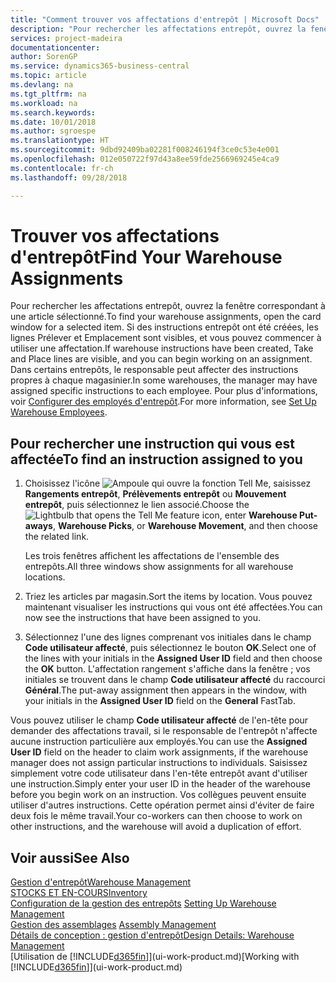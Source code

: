 ```yaml
---
title: "Comment trouver vos affectations d'entrepôt | Microsoft Docs"
description: "Pour rechercher les affectations entrepôt, ouvrez la fenêtre correspondant à une article sélectionné. Si des instructions entrepôt ont été créées, les lignes Prélever et Emplacement sont visibles, et vous pouvez commencer à utiliser une affectation. Dans certains entrepôts, le responsable peut affecter des instructions propres à chaque magasinier."
services: project-madeira
documentationcenter: 
author: SorenGP
ms.service: dynamics365-business-central
ms.topic: article
ms.devlang: na
ms.tgt_pltfrm: na
ms.workload: na
ms.search.keywords: 
ms.date: 10/01/2018
ms.author: sgroespe
ms.translationtype: HT
ms.sourcegitcommit: 9dbd92409ba02281f008246194f3ce0c53e4e001
ms.openlocfilehash: 012e050722f97d43a8ee59fde2566969245e4ca9
ms.contentlocale: fr-ch
ms.lasthandoff: 09/28/2018

---
```

# <a name="find-your-warehouse-assignments"></a><span data-ttu-id="cbec1-105">Trouver vos affectations d'entrepôt</span><span class="sxs-lookup"><span data-stu-id="cbec1-105">Find Your Warehouse Assignments</span></span>
<span data-ttu-id="cbec1-106">Pour rechercher les affectations entrepôt, ouvrez la fenêtre correspondant à une article sélectionné.</span><span class="sxs-lookup"><span data-stu-id="cbec1-106">To find your warehouse assignments, open the card window for a selected item.</span></span> <span data-ttu-id="cbec1-107">Si des instructions entrepôt ont été créées, les lignes Prélever et Emplacement sont visibles, et vous pouvez commencer à utiliser une affectation.</span><span class="sxs-lookup"><span data-stu-id="cbec1-107">If warehouse instructions have been created, Take and Place lines are visible, and you can begin working on an assignment.</span></span> <span data-ttu-id="cbec1-108">Dans certains entrepôts, le responsable peut affecter des instructions propres à chaque magasinier.</span><span class="sxs-lookup"><span data-stu-id="cbec1-108">In some warehouses, the manager may have assigned specific instructions to each employee.</span></span> <span data-ttu-id="cbec1-109">Pour plus d'informations, voir [Configurer des employés d'entrepôt](warehouse-how-to-set-up-warehouse-employees.md).</span><span class="sxs-lookup"><span data-stu-id="cbec1-109">For more information, see [Set Up Warehouse Employees](warehouse-how-to-set-up-warehouse-employees.md).</span></span>

## <a name="to-find-an-instruction-assigned-to-you"></a><span data-ttu-id="cbec1-110">Pour rechercher une instruction qui vous est affectée</span><span class="sxs-lookup"><span data-stu-id="cbec1-110">To find an instruction assigned to you</span></span>  
1.  <span data-ttu-id="cbec1-111">Choisissez l'icône ![Ampoule qui ouvre la fonction Tell Me](media/ui-search/search_small.png "Dites-moi ce que vous voulez faire"), saisissez **Rangements entrepôt**, **Prélèvements entrepôt** ou **Mouvement entrepôt**, puis sélectionnez le lien associé.</span><span class="sxs-lookup"><span data-stu-id="cbec1-111">Choose the ![Lightbulb that opens the Tell Me feature](media/ui-search/search_small.png "Tell me what you want to do") icon, enter **Warehouse Put-aways**, **Warehouse Picks**, or **Warehouse Movement**, and then choose the related link.</span></span>

    <span data-ttu-id="cbec1-112">Les trois fenêtres affichent les affectations de l'ensemble des entrepôts.</span><span class="sxs-lookup"><span data-stu-id="cbec1-112">All three windows show assignments for all warehouse locations.</span></span>  

2. <span data-ttu-id="cbec1-113">Triez les articles par magasin.</span><span class="sxs-lookup"><span data-stu-id="cbec1-113">Sort the items by location.</span></span> <span data-ttu-id="cbec1-114">Vous pouvez maintenant visualiser les instructions qui vous ont été affectées.</span><span class="sxs-lookup"><span data-stu-id="cbec1-114">You can now see the instructions that have been assigned to you.</span></span>  
3. <span data-ttu-id="cbec1-115">Sélectionnez l'une des lignes comprenant vos initiales dans le champ **Code utilisateur affecté**, puis sélectionnez le bouton **OK**.</span><span class="sxs-lookup"><span data-stu-id="cbec1-115">Select one of the lines with your initials in the **Assigned User ID** field and then choose the **OK** button.</span></span> <span data-ttu-id="cbec1-116">L'affectation rangement s'affiche dans la fenêtre ; vos initiales se trouvent dans le champ **Code utilisateur affecté** du raccourci **Général**.</span><span class="sxs-lookup"><span data-stu-id="cbec1-116">The put-away assignment then appears in the window, with your initials in the **Assigned User ID** field on the **General** FastTab.</span></span>  

<span data-ttu-id="cbec1-117">Vous pouvez utiliser le champ **Code utilisateur affecté** de l'en-tête pour demander des affectations travail, si le responsable de l'entrepôt n'affecte aucune instruction particulière aux employés.</span><span class="sxs-lookup"><span data-stu-id="cbec1-117">You can use the **Assigned User ID** field on the header to claim work assignments, if the warehouse manager does not assign particular instructions to individuals.</span></span> <span data-ttu-id="cbec1-118">Saisissez simplement votre code utilisateur dans l'en-tête entrepôt avant d'utiliser une instruction.</span><span class="sxs-lookup"><span data-stu-id="cbec1-118">Simply enter your user ID in the header of the warehouse before you begin work on an instruction.</span></span> <span data-ttu-id="cbec1-119">Vos collègues peuvent ensuite utiliser d'autres instructions. Cette opération permet ainsi d'éviter de faire deux fois le même travail.</span><span class="sxs-lookup"><span data-stu-id="cbec1-119">Your co-workers can then choose to work on other instructions, and the warehouse will avoid a duplication of effort.</span></span>  

## <a name="see-also"></a><span data-ttu-id="cbec1-120">Voir aussi</span><span class="sxs-lookup"><span data-stu-id="cbec1-120">See Also</span></span>  
[<span data-ttu-id="cbec1-121">Gestion d'entrepôt</span><span class="sxs-lookup"><span data-stu-id="cbec1-121">Warehouse Management</span></span>](warehouse-manage-warehouse.md)  
[<span data-ttu-id="cbec1-122">STOCKS ET EN-COURS</span><span class="sxs-lookup"><span data-stu-id="cbec1-122">Inventory</span></span>](inventory-manage-inventory.md)  
<span data-ttu-id="cbec1-123">[Configuration de la gestion des entrepôts](warehouse-setup-warehouse.md)   </span><span class="sxs-lookup"><span data-stu-id="cbec1-123">[Setting Up Warehouse Management](warehouse-setup-warehouse.md)   </span></span>  
<span data-ttu-id="cbec1-124">[Gestion des assemblages](assembly-assemble-items.md)  </span><span class="sxs-lookup"><span data-stu-id="cbec1-124">[Assembly Management](assembly-assemble-items.md)  </span></span>  
[<span data-ttu-id="cbec1-125">Détails de conception : gestion d'entrepôt</span><span class="sxs-lookup"><span data-stu-id="cbec1-125">Design Details: Warehouse Management</span></span>](design-details-warehouse-management.md)  
<span data-ttu-id="cbec1-126">[Utilisation de [!INCLUDE[d365fin](includes/d365fin_md.md)]](ui-work-product.md)</span><span class="sxs-lookup"><span data-stu-id="cbec1-126">[Working with [!INCLUDE[d365fin](includes/d365fin_md.md)]](ui-work-product.md)</span></span> 

